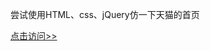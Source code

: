 尝试使用HTML、css、jQuery仿一下天猫的首页


[点击访问>>][1]


  [1]: http://htmlpreview.github.io/?https://github.com/zhuhe-L/myTmall/blob/master/index.html
